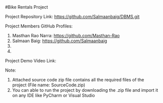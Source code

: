 #Bike Rentals Project

Project Repository Link: https://github.com/Salmaanbaig/DBMS.git

Project Members GitHub Profiles:
1) Masthan Rao Narra: https://github.com/Masthan-Rao
2) Salmaan Baig: https://github.com/Salmaanbaig
3)
4)

Project Demo Video Link:

Note:
1) Attached source code zip file contains all the required files of the project (File name: SourceCode.zip)
2) You can able to run the project by downloading the .zip file and import it on any IDE like PyCharm or Visual Studio
